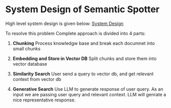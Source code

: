 # System Design of Semantic Spotter

High level system design is given below:
[System Design](./system_design.png)

To resolve this problem Complete approach is divided into 4 parts:

1. **Chunking** Process knowledgw base and break each documnet into small chunks

2. **Embedding and Store in Vector DB** Split chunks and store them into vector database

3. **Similarity Search** User send a query to vector db, and get relevant context from vector db

4. **Generative Search** Use LLM to generate response of user query. As an input we are passing user query and relevant context. LLM will genrate a nice representative response.

